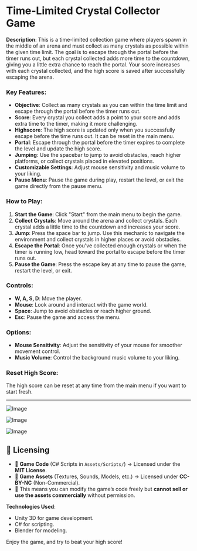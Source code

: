 # Time-Limited Crystal Collector Game

**Description**:
This is a time-limited collection game where players spawn in the middle of an arena and must collect as many crystals as possible within the given time limit. The goal is to escape through the portal before the timer runs out, but each crystal collected adds more time to the countdown, giving you a little extra chance to reach the portal. Your score increases with each crystal collected, and the high score is saved after successfully escaping the arena.

### **Key Features**:
- **Objective**: Collect as many crystals as you can within the time limit and escape through the portal before the timer runs out.
- **Score**: Every crystal you collect adds a point to your score and adds extra time to the timer, making it more challenging.
- **Highscore**: The high score is updated only when you successfully escape before the time runs out. It can be reset in the main menu.
- **Portal**: Escape through the portal before the timer expires to complete the level and update the high score.
- **Jumping**: Use the spacebar to jump to avoid obstacles, reach higher platforms, or collect crystals placed in elevated positions.
- **Customizable Settings**: Adjust mouse sensitivity and music volume to your liking.
- **Pause Menu**: Pause the game during play, restart the level, or exit the game directly from the pause menu.

### **How to Play**:
1. **Start the Game**: Click "Start" from the main menu to begin the game.
2. **Collect Crystals**: Move around the arena and collect crystals. Each crystal adds a little time to the countdown and increases your score.
3. **Jump**: Press the space bar to jump. Use this mechanic to navigate the environment and collect crystals in higher places or avoid obstacles.
4. **Escape the Portal**: Once you've collected enough crystals or when the timer is running low, head toward the portal to escape before the timer runs out.
5. **Pause the Game**: Press the escape key at any time to pause the game, restart the level, or exit.

### **Controls**:
- **W, A, S, D**: Move the player.
- **Mouse**: Look around and interact with the game world.
- **Space**: Jump to avoid obstacles or reach higher ground.
- **Esc**: Pause the game and access the menu.

### **Options**:
- **Mouse Sensitivity**: Adjust the sensitivity of your mouse for smoother movement control.
- **Music Volume**: Control the background music volume to your liking.

### **Reset High Score**:
The high score can be reset at any time from the main menu if you want to start fresh.

---
![Image](https://github.com/user-attachments/assets/661db0f7-5b92-404b-bed6-7666f74721c5)

![Image](https://github.com/user-attachments/assets/c4d3f717-95f8-4517-9d7c-49975f4ff5d3)

![Image](https://github.com/user-attachments/assets/7c32d680-7d5c-4abb-823f-55554a57a6ae)

## 📜 Licensing

- 📝 **Game Code** (C# Scripts in `Assets/Scripts/`) → Licensed under the **MIT License**.
- 🎨 **Game Assets** (Textures, Sounds, Models, etc.) → Licensed under **CC-BY-NC** (Non-Commercial).
- 🚀 This means you can modify the game’s code freely but **cannot sell or use the assets commercially** without permission.

**Technologies Used**:
- Unity 3D for game development.
- C# for scripting.
- Blender for modeling.

Enjoy the game, and try to beat your high score!
